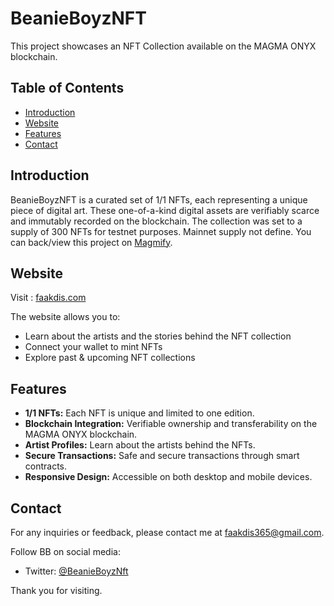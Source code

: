 # BeanieBoyzNFT

This project showcases an NFT Collection available on the MAGMA ONYX blockchain.

## Table of Contents
- [Introduction](#introduction)
- [Website](#website)
- [Features](#features)
- [Contact](#contact)

## Introduction
BeanieBoyzNFT is a curated set of 1/1 NFTs, each representing a unique piece of digital art. These one-of-a-kind digital assets are verifiably scarce and immutably recorded on the blockchain. The collection was set to a supply of 300 NFTs for testnet purposes. Mainnet supply not define. You can back/view this project on [Magmify](https://magmify.xyz/projects/BBNFT).

## Website
Visit : [faakdis.com](https://www.faakdis.com/beanieboyznft)

The website allows you to:
- Learn about the artists and the stories behind the NFT collection
- Connect your wallet to mint NFTs
- Explore past & upcoming NFT collections

## Features
- **1/1 NFTs:** Each NFT is unique and limited to one edition.
- **Blockchain Integration:** Verifiable ownership and transferability on the MAGMA ONYX blockchain.
- **Artist Profiles:** Learn about the artists behind the NFTs.
- **Secure Transactions:** Safe and secure transactions through smart contracts.
- **Responsive Design:** Accessible on both desktop and mobile devices.



## Contact
For any inquiries or feedback, please contact me at [faakdis365@gmail.com](mailto:faakdis365@gmail.com).

Follow BB on social media:
- Twitter: [@BeanieBoyzNft](http://twitter.com/BeanieBoyzNft)

Thank you for visiting.

